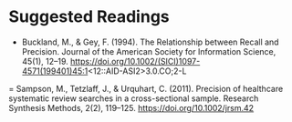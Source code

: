 # Suggested Readings
- Buckland, M., & Gey, F. (1994). The Relationship between Recall and Precision. Journal of the American Society for Information Science, 45(1), 12–19. https://doi.org/10.1002/(SICI)1097-4571(199401)45:1<12::AID-ASI2>3.0.CO;2-L

= Sampson, M., Tetzlaff, J., & Urquhart, C. (2011). Precision of healthcare systematic review searches in a cross-sectional sample. Research Synthesis Methods, 2(2), 119–125. https://doi.org/10.1002/jrsm.42
